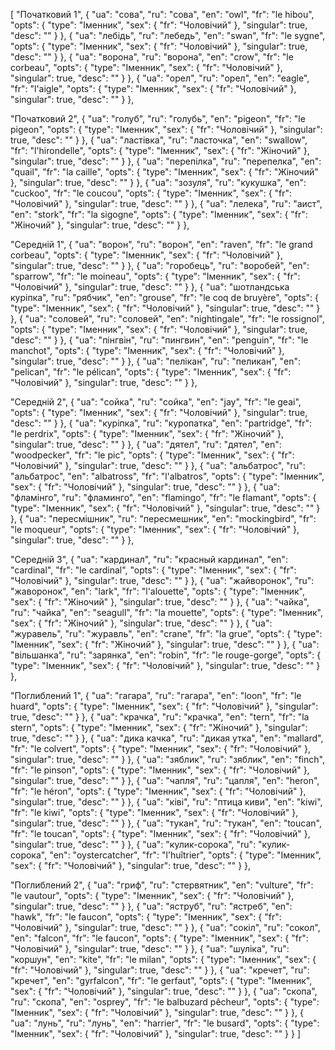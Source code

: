 [
  "Початковий 1",
  {
    "ua": "сова",
    "ru": "сова",
    "en": "owl",
    "fr": "le hibou",
    "opts": {
      "type": "Іменник",
      "sex": {
        "fr": "Чоловічий"
      },
      "singular": true,
      "desc": ""
    }
  },
  {
    "ua": "лебідь",
    "ru": "лебедь",
    "en": "swan",
    "fr": "le sygne",
    "opts": {
      "type": "Іменник",
      "sex": {
        "fr": "Чоловічий"
      },
      "singular": true,
      "desc": ""
    }
  },
  {
    "ua": "ворона",
    "ru": "ворона",
    "en": "crow",
    "fr": "le corbeau",
    "opts": {
      "type": "Іменник",
      "sex": {
        "fr": "Чоловічий"
      },
      "singular": true,
      "desc": ""
    }
  },
  {
    "ua": "орел",
    "ru": "орел",
    "en": "eagle",
    "fr": "l'aigle",
    "opts": {
      "type": "Іменник",
      "sex": {
        "fr": "Чоловічий"
      },
      "singular": true,
      "desc": ""
    }
  },


  
  "Початковий 2",
  {
    "ua": "голуб",
    "ru": "голубь",
    "en": "pigeon",
    "fr": "le pigeon",
    "opts": {
      "type": "Іменник",
      "sex": {
        "fr": "Чоловічий"
      },
      "singular": true,
      "desc": ""
    }
  },
  {
    "ua": "ластівка",
    "ru": "ласточка",
    "en": "swallow",
    "fr": "l'hirondelle",
    "opts": {
      "type": "Іменник",
      "sex": {
        "fr": "Жіночий"
      },
      "singular": true,
      "desc": ""
    }
  },
  {
    "ua": "перепілка",
    "ru": "перепелка",
    "en": "quail",
    "fr": "la caille",
    "opts": {
      "type": "Іменник",
      "sex": {
        "fr": "Жіночий"
      },
      "singular": true,
      "desc": ""
    }
  },
  {
    "ua": "зозуля",
    "ru": "кукушка",
    "en": "cuckoo",
    "fr": "le coucou",
    "opts": {
      "type": "Іменник",
      "sex": {
        "fr": "Чоловічий"
      },
      "singular": true,
      "desc": ""
    }
  },
  {
    "ua": "лелека",
    "ru": "аист",
    "en": "stork",
    "fr": "la sigogne",
    "opts": {
      "type": "Іменник",
      "sex": {
        "fr": "Жіночий"
      },
      "singular": true,
      "desc": ""
    }
  },



  "Середній 1",
  {
    "ua": "ворон",
    "ru": "ворон",
    "en": "raven",
    "fr": "le grand corbeau",
    "opts": {
      "type": "Іменник",
      "sex": {
        "fr": "Чоловічий"
      },
      "singular": true,
      "desc": ""
    }
  },
  {
    "ua": "горобець",
    "ru": "воробей",
    "en": "sparrow",
    "fr": "le moineau",
    "opts": {
      "type": "Іменник",
      "sex": {
        "fr": "Чоловічий"
      },
      "singular": true,
      "desc": ""
    }
  },
  {
    "ua": "шотландська куріпка",
    "ru": "рябчик",
    "en": "grouse",
    "fr": "le coq de bruyère",
    "opts": {
      "type": "Іменник",
      "sex": {
        "fr": "Чоловічий"
      },
      "singular": true,
      "desc": ""
    }
  },
  {
    "ua": "соловей",
    "ru": "соловей",
    "en": "nightingale",
    "fr": "le rossignol",
    "opts": {
      "type": "Іменник",
      "sex": {
        "fr": "Чоловічий"
      },
      "singular": true,
      "desc": ""
    }
  },
  {
    "ua": "пінгвін",
    "ru": "пингвин",
    "en": "penguin",
    "fr": "le manchot",
    "opts": {
      "type": "Іменник",
      "sex": {
        "fr": "Чоловічий"
      },
      "singular": true,
      "desc": ""
    }
  },
  {
    "ua": "пелікан",
    "ru": "пеликан",
    "en": "pelican",
    "fr": "le pélican",
    "opts": {
      "type": "Іменник",
      "sex": {
        "fr": "Чоловічий"
      },
      "singular": true,
      "desc": ""
    }
  },



  "Середній 2",
  {
    "ua": "сойка",
    "ru": "сойка",
    "en": "jay",
    "fr": "le geai",
    "opts": {
      "type": "Іменник",
      "sex": {
        "fr": "Чоловічий"
      },
      "singular": true,
      "desc": ""
    }
  },
  {
    "ua": "куріпка",
    "ru": "куропатка",
    "en": "partridge",
    "fr": "le perdrix",
    "opts": {
      "type": "Іменник",
      "sex": {
        "fr": "Жіночий"
      },
      "singular": true,
      "desc": ""
    }
  },
  {
    "ua": "дятел",
    "ru": "дятел",
    "en": "woodpecker",
    "fr": "le pic",
    "opts": {
      "type": "Іменник",
      "sex": {
        "fr": "Чоловічий"
      },
      "singular": true,
      "desc": ""
    }
  },
  {
    "ua": "альбатрос",
    "ru": "альбатрос",
    "en": "albatross",
    "fr": "l'albatros",
    "opts": {
      "type": "Іменник",
      "sex": {
        "fr": "Чоловічий"
      },
      "singular": true,
      "desc": ""
    }
  },
  {
    "ua": "фламінго",
    "ru": "фламинго",
    "en": "flamingo",
    "fr": "le flamant",
    "opts": {
      "type": "Іменник",
      "sex": {
        "fr": "Чоловічий"
      },
      "singular": true,
      "desc": ""
    }
  },
  {
    "ua": "пересмішник",
    "ru": "пересмешник",
    "en": "mockingbird",
    "fr": "le moqueur",
    "opts": {
      "type": "Іменник",
      "sex": {
        "fr": "Чоловічий"
      },
      "singular": true,
      "desc": ""
    }
  },



  "Середній 3",
  {
    "ua": "кардинал",
    "ru": "красный кардинал",
    "en": "cardinal",
    "fr": "le cardinal",
    "opts": {
      "type": "Іменник",
      "sex": {
        "fr": "Чоловічий"
      },
      "singular": true,
      "desc": ""
    }
  },
  {
    "ua": "жайворонок",
    "ru": "жаворонок",
    "en": "lark",
    "fr": "l'alouette",
    "opts": {
      "type": "Іменник",
      "sex": {
        "fr": "Жіночий"
      },
      "singular": true,
      "desc": ""
    }
  },
  {
    "ua": "чайка",
    "ru": "чайка",
    "en": "seagull",
    "fr": "la mouette",
    "opts": {
      "type": "Іменник",
      "sex": {
        "fr": "Жіночий"
      },
      "singular": true,
      "desc": ""
    }
  },
  {
    "ua": "журавель",
    "ru": "журавль",
    "en": "crane",
    "fr": "la grue",
    "opts": {
      "type": "Іменник",
      "sex": {
        "fr": "Жіночий"
      },
      "singular": true,
      "desc": ""
    }
  },
  {
    "ua": "вільшанка",
    "ru": "зарянка",
    "en": "robin",
    "fr": "le rouge-gorge",
    "opts": {
      "type": "Іменник",
      "sex": {
        "fr": "Чоловічий"
      },
      "singular": true,
      "desc": ""
    }
  },



  "Поглиблений 1",
  {
    "ua": "гагара",
    "ru": "гагара",
    "en": "loon",
    "fr": "le huard",
    "opts": {
      "type": "Іменник",
      "sex": {
        "fr": "Чоловічий"
      },
      "singular": true,
      "desc": ""
    }
  },
  {
    "ua": "крачка",
    "ru": "крачка",
    "en": "tern",
    "fr": "la stern",
    "opts": {
      "type": "Іменник",
      "sex": {
        "fr": "Жіночий"
      },
      "singular": true,
      "desc": ""
    }
  },
  {
    "ua": "дика качка",
    "ru": "дикая утка",
    "en": "mallard",
    "fr": "le colvert",
    "opts": {
      "type": "Іменник",
      "sex": {
        "fr": "Чоловічий"
      },
      "singular": true,
      "desc": ""
    }
  },
  {
    "ua": "зяблик",
    "ru": "зяблик",
    "en": "finch",
    "fr": "le pinson",
    "opts": {
      "type": "Іменник",
      "sex": {
        "fr": "Чоловічий"
      },
      "singular": true,
      "desc": ""
    }
  },
  {
    "ua": "чапля",
    "ru": "цапля",
    "en": "heron",
    "fr": "le héron",
    "opts": {
      "type": "Іменник",
      "sex": {
        "fr": "Чоловічий"
      },
      "singular": true,
      "desc": ""
    }
  },
  {
    "ua": "ківі",
    "ru": "птица киви",
    "en": "kiwi",
    "fr": "le kiwi",
    "opts": {
      "type": "Іменник",
      "sex": {
        "fr": "Чоловічий"
      },
      "singular": true,
      "desc": ""
    }
  },
  {
    "ua": "тукан",
    "ru": "тукан",
    "en": "toucan",
    "fr": "le toucan",
    "opts": {
      "type": "Іменник",
      "sex": {
        "fr": "Чоловічий"
      },
      "singular": true,
      "desc": ""
    }
  },
  {
    "ua": "кулик-сорока",
    "ru": "кулик-сорока",
    "en": "oystercatcher",
    "fr": "l'huîtrier",
    "opts": {
      "type": "Іменник",
      "sex": {
        "fr": "Чоловічий"
      },
      "singular": true,
      "desc": ""
    }
  },



  "Поглиблений 2",
  {
    "ua": "гриф",
    "ru": "стервятник",
    "en": "vulture",
    "fr": "le vautour",
    "opts": {
      "type": "Іменник",
      "sex": {
        "fr": "Чоловічий"
      },
      "singular": true,
      "desc": ""
    }
  },
  {
    "ua": "яструб",
    "ru": "ястреб",
    "en": "hawk",
    "fr": "le faucon",
    "opts": {
      "type": "Іменник",
      "sex": {
        "fr": "Чоловічий"
      },
      "singular": true,
      "desc": ""
    }
  },
  {
    "ua": "сокіл",
    "ru": "сокол",
    "en": "falcon",
    "fr": "le faucon",
    "opts": {
      "type": "Іменник",
      "sex": {
        "fr": "Чоловічий"
      },
      "singular": true,
      "desc": ""
    }
  },
  {
    "ua": "шуліка",
    "ru": "коршун",
    "en": "kite",
    "fr": "le milan",
    "opts": {
      "type": "Іменник",
      "sex": {
        "fr": "Чоловічий"
      },
      "singular": true,
      "desc": ""
    }
  },
  {
    "ua": "кречет",
    "ru": "кречет",
    "en": "gyrfalcon",
    "fr": "le gerfaut",
    "opts": {
      "type": "Іменник",
      "sex": {
        "fr": "Чоловічий"
      },
      "singular": true,
      "desc": ""
    }
  },
  {
    "ua": "скопа",
    "ru": "скопа",
    "en": "osprey",
    "fr": "le balbuzard pêcheur",
    "opts": {
      "type": "Іменник",
      "sex": {
        "fr": "Чоловічий"
      },
      "singular": true,
      "desc": ""
    }
  },
  {
    "ua": "лунь",
    "ru": "лунь",
    "en": "harrier",
    "fr": "le busard",
    "opts": {
      "type": "Іменник",
      "sex": {
        "fr": "Чоловічий"
      },
      "singular": true,
      "desc": ""
    }
  }
]
